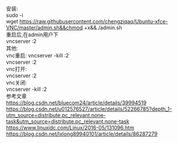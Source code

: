 安装:  
sudo -i  
wget https://raw.githubusercontent.com/chengziqaq/Ubuntu-xfce-VNC/master/admin.sh&&chmod +x&&./admin.sh  
重启后,在admin用户下  
vncserver :2  
其他:  
vnc重启:
vncserver -kill :2  
vncserver :2  
vnc打开:  
vncserver :2  
vnc关闭:  
vncserver -kill :2  
参考文章  
https://blog.csdn.net/bluecom24/article/details/39994519  
https://blog.csdn.net/u012576527/article/details/52266785?depth_1-utm_source=distribute.pc_relevant.none-task&utm_source=distribute.pc_relevant.none-task  
https://www.linuxidc.com/Linux/2016-05/131096.htm  
https://blog.csdn.net/lxlong89940101/article/details/86287279
